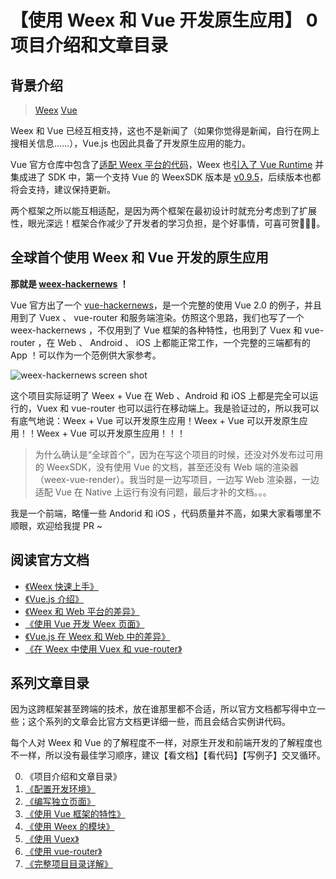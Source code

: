 # 【使用 Weex 和 Vue 开发原生应用】 0 项目介绍和文章目录

## 背景介绍

> [Weex](https://weex-project.io/cn/) [Vue](https://cn.vuejs.org/)

Weex 和 Vue 已经互相支持，这也不是新闻了（如果你觉得是新闻，自行在网上搜相关信息……），Vue.js 也因此具备了开发原生应用的能力。

Vue 官方仓库中包含了[适配 Weex 平台的代码](https://github.com/vuejs/vue/tree/dev/src/platforms/weex)，Weex 也[引入了 Vue Runtime](https://github.com/alibaba/weex/blob/v0.9.5/package.json#L83) 并集成进了 SDK 中，第一个支持 Vue 的 WeexSDK 版本是 [v0.9.5](https://github.com/alibaba/weex/releases/tag/v0.9.5)，后续版本也都将会支持，建议保持更新。

两个框架之所以能互相适配，是因为两个框架在最初设计时就充分考虑到了扩展性，眼光深远！框架合作减少了开发者的学习负担，是个好事情，可喜可贺🎉🎉🎉。

## 全球首个使用 Weex 和 Vue 开发的原生应用

**那就是 [weex-hackernews](https://github.com/weexteam/weex-hackernews) ！**

Vue 官方出了一个 [vue-hackernews](https://github.com/vuejs/vue-hackernews-2.0)，是一个完整的使用 Vue 2.0 的例子，并且用到了 Vuex 、 vue-router 和服务端渲染。仿照这个思路，我们也写了一个 weex-hackernews ，不仅用到了 Vue 框架的各种特性，也用到了 Vuex 和 vue-router ，在 Web 、 Android 、 iOS 上都能正常工作，一个完整的三端都有的 App ！可以作为一个范例供大家参考。

![weex-hackernews screen shot]()

这个项目实际证明了 Weex + Vue 在 Web 、Android 和 iOS 上都是完全可以运行的，Vuex 和 vue-router 也可以运行在移动端上。我是验证过的，所以我可以有底气地说：Weex + Vue 可以开发原生应用！Weex + Vue 可以开发原生应用！！Weex + Vue 可以开发原生应用！！！

> 为什么确认是“全球首个”，因为在写这个项目的时候，还没对外发布过可用的 WeexSDK，没有使用 Vue 的文档，甚至还没有 Web 端的渲染器（weex-vue-render）。我当时是一边写项目，一边写 Web 渲染器，一边适配 Vue 在 Native 上运行有没有问题，最后才补的文档。。。

我是一个前端，略懂一些 Andorid 和 iOS ，代码质量并不高，如果大家看哪里不顺眼，欢迎给我提 PR ~

## 阅读官方文档

+ [《Weex 快速上手》](https://weex-project.io/cn/guide/index.html)
+ [《Vue.js 介绍》](https://cn.vuejs.org/v2/guide/)
+ [《Weex 和 Web 平台的差异》](https://weex-project.io/cn/references/platform-difference.html)
+ [《使用 Vue 开发 Weex 页面》](https://weex-project.io/cn/guide/intro/using-vue.html)
+ [《Vue.js 在 Weex 和 Web 中的差异》](https://weex-project.io/cn/references/vue/difference-with-web.html)
+ [《在 Weex 中使用 Vuex 和 vue-router》](https://weex-project.io/cn/references/vue/difference-of-vuex.html)

## 系列文章目录

因为这跨框架甚至跨端的技术，放在谁那里都不合适，所以官方文档都写得中立一些；这个系列的文章会比官方文档更详细一些，而且会结合实例讲代码。

每个人对 Weex 和 Vue 的了解程度不一样，对原生开发和前端开发的了解程度也不一样，所以没有最佳学习顺序，建议【看文档】【看代码】【写例子】交叉循环。

0. 《项目介绍和文章目录》
1. [《配置开发环境》]()
2. [《编写独立页面》]()
3. [《使用 Vue 框架的特性》]()
4. [《使用 Weex 的模块》]()
5. [《使用 Vuex》]()
6. [《使用 vue-router》]()
7. [《完整项目目录详解》]()
